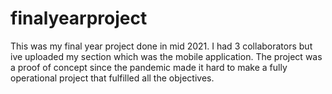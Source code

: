 # finalyearproject

This was my final year project done in mid 2021. I had 3 collaborators but ive uploaded my section which was the mobile application.
The project was a proof of concept since the pandemic made it hard to make a fully operational project that fulfilled all the objectives.

